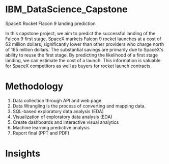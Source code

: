 # IBM_DataScience_Capstone
SpaceX Rocket Flacon 9 landing prediction

In this capstone project, we aim to predict the successful landing of the Falcon 9 first stage. SpaceX markets Falcon 9 rocket launches at a cost of 62 million dollars, significantly lower than other providers who charge north of 165 million dollars. The substantial savings are primarily due to SpaceX's ability to reuse the first stage. By predicting the likelihood of a first stage landing, we can estimate the cost of a launch. This information is valuable for SpaceX competitors as well as buyers for rocket launch contracts.


# Methodology
1. Data collection through API and web page
2. Data Wrangling is the process of converting and mapping data.
3. SQL-based exploratory data analysis (EDA)
4. Visualization of exploratory data analysis (EDA)
5. Create dashboards and interactive visual analytics
6. Machine learning predictive analysis
7. Report final (PPT and PDF)


# Insights

